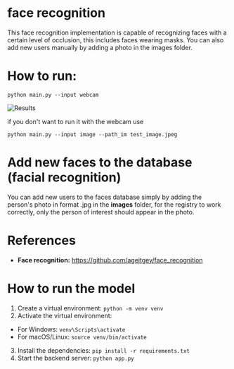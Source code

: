 # face recognition

This face recognition implementation is capable of recognizing faces with a certain level of occlusion, this includes faces wearing masks.
You can also add new users manually by adding a photo in the images folder.

# How to run:

<pre><code>python main.py --input webcam</code></pre>

![Results](https://github.com/shantanuSakpal/occluded-face-recognition/blob/main/results/result.gif)

if you don't want to run it with the webcam use

<pre><code>python main.py --input image --path_im test_image.jpeg</code></pre>

# Add new faces to the database (facial recognition)

You can add new users to the faces database simply by adding the person's photo in format .jpg in the **images** folder, for the registry to work correctly, only the person of interest should appear in the photo.

# References

- **Face recognition:** https://github.com/ageitgey/face_recognition

# How to run the model

1. Create a virtual environment: `python -m venv venv`
2. Activate the virtual environment:

- For Windows: `venv\Scripts\activate`
- For macOS/Linux: `source venv/bin/activate`

3. Install the dependencies: `pip install -r requirements.txt`
4. Start the backend server: `python app.py`
